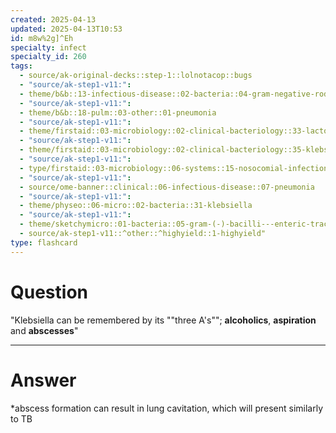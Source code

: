```yaml
---
created: 2025-04-13
updated: 2025-04-13T10:53
id: m8w%2g]^Eh
specialty: infect
specialty_id: 260
tags:
  - source/ak-original-decks::step-1::lolnotacop::bugs
  - "source/ak-step1-v11:": 
  - theme/b&b::13-infectious-disease::02-bacteria::04-gram-negative-rods
  - "source/ak-step1-v11:": 
  - theme/b&b::18-pulm::03-other::01-pneumonia
  - "source/ak-step1-v11:": 
  - theme/firstaid::03-microbiology::02-clinical-bacteriology::33-lactose-fermenting-enteric-bacteria
  - "source/ak-step1-v11:": 
  - theme/firstaid::03-microbiology::02-clinical-bacteriology::35-klebsiella
  - "source/ak-step1-v11:": 
  - type/firstaid::03-microbiology::06-systems::15-nosocomial-infections
  - "source/ak-step1-v11:": 
  - source/ome-banner::clinical::06-infectious-disease::07-pneumonia
  - "source/ak-step1-v11:": 
  - theme/physeo::06-micro::02-bacteria::31-klebsiella
  - "source/ak-step1-v11:": 
  - theme/sketchymicro::01-bacteria::05-gram-(-)-bacilli---enteric-tract::01-klebsiella-pneumoniae,-enterobacter-spp.,-serratia-marcescens
  - source/ak-step1-v11::^other::^highyield::1-highyield"
type: flashcard
---
```


# Question
"Klebsiella can be remembered by its ""three A's""; **alcoholics**, **aspiration** and **abscesses**"

---

# Answer
*abscess formation can result in lung cavitation, which will present similarly to TB